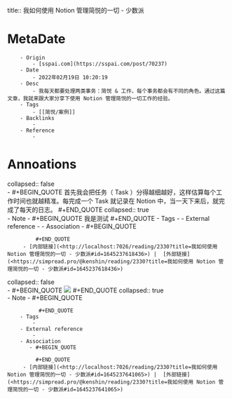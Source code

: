 title::  我如何使用 Notion 管理简悦的一切 - 少数派

# MetaDate
        - Origin
            - [sspai.com](https://sspai.com/post/70237)
        - Date
            - 2022年02月19日 10:20:19
        - Desc
            - 我每天都要处理两类事务：简悦 & 工作，每个事务都会有不同的角色。通过这篇文章，我就来跟大家分享下使用 Notion 管理简悦的一切工作的经验。
        - Tags
            - [[简悦/案例]]  
        - Backlinks
            - 
        - Reference
            - 

# Annoations

collapsed:: false  
    - #+BEGIN_QUOTE
        首先我会把任务（ Task ）分得越细越好，这样估算每个工作时间也就越精准。每完成一个 Task 就记录在 Notion 中，当一天下来后，就完成了每天的日志。 
        #+END_QUOTE
        collapsed:: true  
        - Note
            - #+BEGIN_QUOTE
              我是测试 
              #+END_QUOTE
        - Tags
            - 
        - External reference
            - 
        - Association
           - #+BEGIN_QUOTE
            
             #+END_QUOTE
         - [内部链接](<http://localhost:7026/reading/2330?title=我如何使用 Notion 管理简悦的一切 - 少数派#id=1645237618436>) |  [外部链接](<https://simpread.pro/@kenshin/reading/2330?title=我如何使用 Notion 管理简悦的一切 - 少数派#id=1645237618436>)
collapsed:: false  
    - #+BEGIN_QUOTE
        ![](https://cdn.sspai.com/2021/12/01/article/79d285bfbe591e876962e00bd5a1614b) 
        #+END_QUOTE
        collapsed:: true  
        - Note
            - #+BEGIN_QUOTE
               
              #+END_QUOTE
        - Tags
            - 
        - External reference
            - 
        - Association
           - #+BEGIN_QUOTE
            
             #+END_QUOTE
         - [内部链接](<http://localhost:7026/reading/2330?title=我如何使用 Notion 管理简悦的一切 - 少数派#id=1645237641065>) |  [外部链接](<https://simpread.pro/@kenshin/reading/2330?title=我如何使用 Notion 管理简悦的一切 - 少数派#id=1645237641065>)

